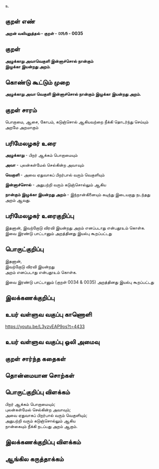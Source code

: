 உ

## குறள் எண் 

**அறன் வலியுறுத்தல் - குறள் - ௦௦௩௫ - 0035**

## குறள் 

**அழுக்காறு அவாவெகுளி இன்னாச்சொல் நான்கும்  
இழுக்கா இயன்றது அறம்**.


## கொண்டு கூட்டும் முறை  

**அழுக்காறு அவா வெகுளி இன்னாச்சொல் நான்கும் இழுக்கா இயன்றது அறம்.**

## குறள் சாரம் 

பொறாமை, ஆசை, கோபம், கடுஞ்சொல் ஆகியவற்றை நீக்கி தொடர்ந்து செய்யும் அறமே அறமாகும்

## பரிமேலழகர் உரை

**அழுக்காறு** - பிறர் ஆக்கம் பொறாமையும்  

**அவா** - புலன்கள்மேல் செல்கின்ற அவாவும்  

**வெகுளி** - அவை ஏதுவாகப் பிறர்பால் வரும் வெகுளியும்  

**இன்னாச்சொல்** - அதுபற்றி வரும் கடுஞ்சொல்லும் ஆகிய  

**நான்கும் இழுக்கா இயன்றது அறம்** - இந்நான்கினையும் கடிந்து இடையறாது நடந்தது அறம் ஆவது.

## பரிமேலழகர் உரைகுறிப்பு   

இதனான், இவற்றோடு விரவி இயன்றது அறம் எனப்படாது என்பதூஉம் கொள்க.  
இவை இரண்டு பாட்டானும் அறத்தினது இயல்பு கூறப்பட்டது

## பொருட்குறிப்பு 

இதனான்,  
இவற்றோடு விரவி இயன்றது  
அறம் எனப்படாது என்பதூஉம் கொள்க.  

இவை இரண்டு பாட்டானும் (குறள் 0034 & 0035) அறத்தினது இயல்பு கூறப்பட்டது

## இலக்கணக்குறிப்பு  


## உயர் வள்ளுவ வகுப்பு காணொளி

https://youtu.be/L3yzvEAP9os?t=4433

## உயர் வள்ளுவ வகுப்பு ஒலி அமைவு 

 
## குறள் சார்ந்த கதைகள் 


## தொன்மையான சொற்கள்


## பொருட்குறிப்பு விளக்கம்

பிறர் ஆக்கம் பொறாமையும்;  
புலன்கள்மேல் செல்கின்ற அவாவும்;  
அவை ஏதுவாகப் பிறர்பால் வரும் வெகுளியும்;  
அதுபற்றி வரும் கடுஞ்சொல்லும் ஆகிய  
நான்கையும் நீக்கி நடப்பது அறம் ஆகும்.

## இலக்கணக்குறிப்பு விளக்கம்


## ஆங்கில கருத்தாக்கம் 


